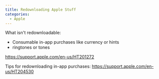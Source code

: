 ```yaml
---
title: Redownloading Apple Stuff
categories:
  - Apple
---
```

What isn't redownloadable:

* Consumable in-app purchases like currency or hints
* ringtones or tones

https://support.apple.com/en-us/HT201272

Tips for redownloading in-app purchases: https://support.apple.com/en-us/HT204530
